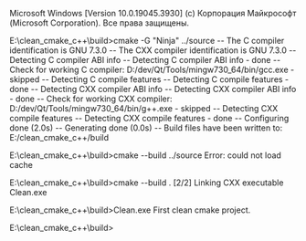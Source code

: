 Microsoft Windows [Version 10.0.19045.3930]
(c) Корпорация Майкрософт (Microsoft Corporation). Все права защищены.

E:\clean_cmake_c++\build>cmake -G "Ninja" ../source
-- The C compiler identification is GNU 7.3.0
-- The CXX compiler identification is GNU 7.3.0
-- Detecting C compiler ABI info
-- Detecting C compiler ABI info - done
-- Check for working C compiler: D:/dev/Qt/Tools/mingw730_64/bin/gcc.exe - skipped
-- Detecting C compile features
-- Detecting C compile features - done
-- Detecting CXX compiler ABI info
-- Detecting CXX compiler ABI info - done
-- Check for working CXX compiler: D:/dev/Qt/Tools/mingw730_64/bin/g++.exe - skipped
-- Detecting CXX compile features
-- Detecting CXX compile features - done
-- Configuring done (2.0s)
-- Generating done (0.0s)
-- Build files have been written to: E:/clean_cmake_c++/build

E:\clean_cmake_c++\build>cmake --build ../source
Error: could not load cache

E:\clean_cmake_c++\build>cmake --build .
[2/2] Linking CXX executable Clean.exe

E:\clean_cmake_c++\build>Clean.exe
First clean cmake project.

E:\clean_cmake_c++\build>


